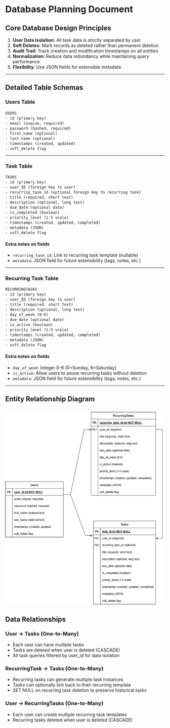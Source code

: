 # Database Planning Document
## Core Database Design Principles
1. **User Data Isolation:** All task data is strictly separated by user
2. **Soft Deletes:** Mark records as deleted rather than permanent deletion
3. **Audit Trail:** Track creation and modification timestamps on all entities
4. **Normalization:** Reduce data redundancy while maintaining query performance
5. **Flexibility**: Use JSON fields for extensible metadata
---
## Detailed Table Schemas
### Users Table
```
USERS
- id (primary key)
- email (unqiue, required)
- password (hashed, required)
- first_name (optional)
- last_name (optional)
- timestamps (created, updated)
- soft_delete flag
```
---
### Task Table
```
TASKS
- id (primary key)
- user_ID (foreign key to user)
- recurring_task_id (optional foreign key to recurring task)
- title (required, short text)
- description (optional, long text)
- due_date (optional date)
- is_completed (boolean)
- priority_level (1-5 scale)
- timestamps (created, updated, completed)
- metadata (JSON)
- soft_delete flag
```
#### Extra notes on fields
* `recurring_task_id`: Link to recurring task template (nullable)
* `metadata`: JSON field for future extensibility (tags, notes, etc.)
---
### Recurring Task Table
```
RECURRINGTASKS
- id (primary key)
- user_ID (foreign key to user)
- title (required, short text)
- description (optional, long text)
- day_of_week (0-6)
- due_date (optional date)
- is_active (boolean)
- priority_level (1-5 scale)
- timestamps (created, updated, completed)
- metadata (JSON)
- soft_delete flag
```
#### Extra notes on fields
* `day_of_week`: Integer 0-6 (0=Sunday, 6=Saturday)
* `is_active`: Allow users to pause recurring tasks without deletion
* `metadata`: JSON field for future extensibility (tags, notes, etc.)
---
## Entity Relationship Diagram
![alt text](<ER Diagram.drawio.png>)
---
## Data Relationships
### User → Tasks (One-to-Many)
* Each user can have multiple tasks
* Tasks are deleted when user is deleted (CASCADE)
* All task queries filtered by user_id for data isolation
### RecurringTask → Tasks (One-to-Many)
* Recurring tasks can generate multiple task instances
* Tasks can optionally link back to their recurring template
* SET NULL on recurring task deletion to preserve historical tasks
### User → RecurringTasks (One-to-Many)
* Each user can create multiple recurring task templates
* Recurring tasks deleted when user is deleted (CASCADE)